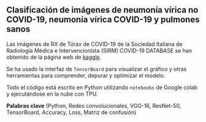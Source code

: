 ## Clasificación de imágenes de neumonía vírica no COVID-19, neumonía vírica COVID-19 y pulmones sanos

Las imágenes de RX de Tórax de COVID-19 de la Sociedad Italiana de Radiología Médica e Intervencionista (SIRM) COVID-19 DATABASE se han obtenido de la página web de [kaggle](https://www.kaggle.com/tawsifurrahman/covid19-radiography-database).

Se ha usado la interfaz de `TensorBoard` para visualizar el gráfico y otras herramientas para comprender, depurar y optimizar el modelo.

Todo el código está escrito en Python utilizando `notebooks` de Google colab y ejecutándose en la nube con TPU. 

**Palabras clave** (Python, Redes convolucionales, VGG-16, ResNet-50, TensorBoard, Accuracy, Loss, Matriz de confusión)
